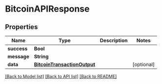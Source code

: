 # BitcoinAPIResponse

## Properties
Name | Type | Description | Notes
------------ | ------------- | ------------- | -------------
**success** | **Bool** |  | 
**message** | **String** |  | 
**data** | [**BitcoinTransactionOutput**](BitcoinTransactionOutput.md) |  | [optional] 

[[Back to Model list]](../README.md#documentation-for-models) [[Back to API list]](../README.md#documentation-for-api-endpoints) [[Back to README]](../README.md)


